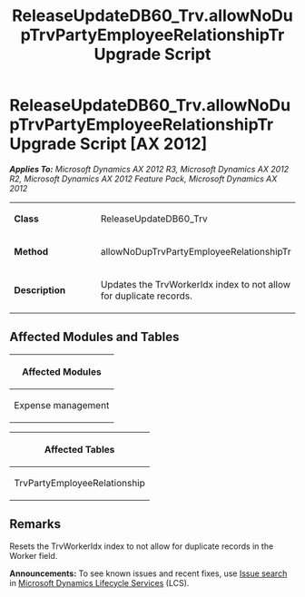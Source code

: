 ﻿---
title: ReleaseUpdateDB60_Trv.allowNoDupTrvPartyEmployeeRelationshipTr Upgrade Script
TOCTitle: ReleaseUpdateDB60_Trv.allowNoDupTrvPartyEmployeeRelationshipTr Upgrade Script
ms:assetid: 2e5281a1-79bb-2d4e-82d9-780c4d2048b0
ms:mtpsurl: https://msdn.microsoft.com/en-us/library/JJ736009(v=AX.60)
ms:contentKeyID: 49707424
ms.date: 05/18/2015
mtps_version: v=AX.60
---

# ReleaseUpdateDB60\_Trv.allowNoDupTrvPartyEmployeeRelationshipTr Upgrade Script [AX 2012]


_**Applies To:** Microsoft Dynamics AX 2012 R3, Microsoft Dynamics AX 2012 R2, Microsoft Dynamics AX 2012 Feature Pack, Microsoft Dynamics AX 2012_

<table>
<colgroup>
<col style="width: 50%" />
<col style="width: 50%" />
</colgroup>
<tbody>
<tr class="odd">
<td><p><strong>Class</strong></p></td>
<td><p>ReleaseUpdateDB60_Trv</p></td>
</tr>
<tr class="even">
<td><p><strong>Method</strong></p></td>
<td><p>allowNoDupTrvPartyEmployeeRelationshipTr</p></td>
</tr>
<tr class="odd">
<td><p><strong>Description</strong></p></td>
<td><p>Updates the TrvWorkerIdx index to not allow for duplicate records.</p></td>
</tr>
</tbody>
</table>


## Affected Modules and Tables

<table>
<colgroup>
<col style="width: 100%" />
</colgroup>
<thead>
<tr class="header">
<th><p>Affected Modules</p></th>
</tr>
</thead>
<tbody>
<tr class="odd">
<td><p>Expense management</p></td>
</tr>
</tbody>
</table>


<table>
<colgroup>
<col style="width: 100%" />
</colgroup>
<thead>
<tr class="header">
<th><p>Affected Tables</p></th>
</tr>
</thead>
<tbody>
<tr class="odd">
<td><p>TrvPartyEmployeeRelationship</p></td>
</tr>
</tbody>
</table>


## Remarks

Resets the TrvWorkerIdx index to not allow for duplicate records in the Worker field.

  
**Announcements:** To see known issues and recent fixes, use [Issue search](http://go.microsoft.com/fwlink/?linkid=389258) in [Microsoft Dynamics Lifecycle Services](http://go.microsoft.com/fwlink/?linkid=306505) (LCS).


